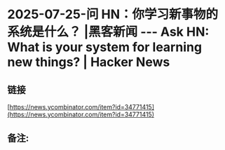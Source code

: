 # 2025-07-25-问 HN：你学习新事物的系统是什么？ |黑客新闻 --- Ask HN: What is your system for learning new things? | Hacker News
## 链接 
 [https://news.ycombinator.com/item?id=34771415](https://news.ycombinator.com/item?id=34771415) 
 ## 备注: 